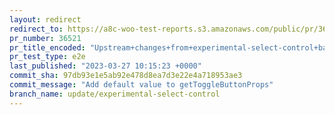 ```yaml
---
layout: redirect
redirect_to: https://a8c-woo-test-reports.s3.amazonaws.com/public/pr/36521/e2e/index.html
pr_number: 36521
pr_title_encoded: "Upstream+changes+from+experimental-select-control+back+to+%40woocommerce%2Fcomponents"
pr_test_type: e2e
last_published: "2023-03-27 10:15:23 +0000"
commit_sha: 97db93e1e5ab92e478d8ea7d3e22e4a718953ae3
commit_message: "Add default value to getToggleButtonProps"
branch_name: update/experimental-select-control
---
```


